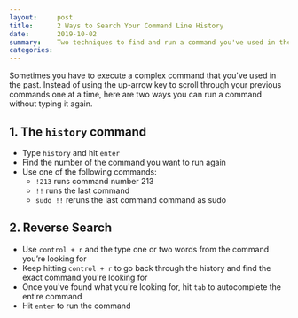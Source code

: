 ```yaml
---
layout:     post
title:      2 Ways to Search Your Command Line History 
date:       2019-10-02
summary:    Two techniques to find and run a command you've used in the past
categories: 
---
```


Sometimes you have to execute a complex command that you've used in the past. Instead of using the up-arrow key to scroll through your previous commands one at a time, here are two ways you can run a command without typing it again. 

## 1. The `history` command
* Type `history` and hit `enter` 
* Find the number of the command you want to run again
* Use one of the following commands:
    * `!213` runs command number 213
    * `!!` runs the last command 
    * `sudo !!` reruns the last command command as sudo 

## 2. Reverse Search
* Use `control + r` and the type one or two words from the command you’re looking for 
* Keep hitting `control + r` to go back through the history and find the exact command you're looking for
* Once you've found what you're looking for, hit `tab` to autocomplete the entire command
* Hit `enter` to run the command
